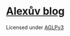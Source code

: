 # [Alexův blog](https://Caldwell6.github.io/)

Licensed under [AGLPv3](https://www.gnu.org/licenses/agpl-3.0.en.html)
